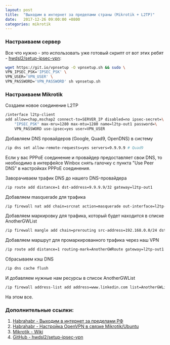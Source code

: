 ```yaml
---
layout: post
title:  "Выходим в интернет за пределами страны (Mikrotik + L2TP)"
date:   2017-12-26 09:00:00 +0800
categories: mikrotik
---
```


### Настраиваем сервер

Все что нужно - это использовать уже готовый скрипт от вот этих ребят - [hwdsl2/setup-ipsec-vpn](https://github.com/hwdsl2/setup-ipsec-vpn):

```sh
wget https://git.io/vpnsetup -O vpnsetup.sh && sudo \
VPN_IPSEC_PSK='IPSEC_PSK' \
VPN_USER='VPN_USER' \
VPN_PASSWORD='VPN_PASSWORD' sh vpnsetup.sh
```

### Настраиваем Mikrotik

Создаем новое соединение L2TP

```sh
/interface l2tp-client
add allow=chap,mschap2 connect-to=SERVER_IP disabled=no ipsec-secret=\
    "IPSEC_PSK" max-mru=1280 max-mtu=1280 name=l2tp-out1 password=\
    VPN_PASSWORD use-ipsec=yes user=VPN_USER
```

Добавляем DNS провайдеров (Google, Quad9, OpenDNS) в систему

```sh
/ip dns set allow-remote-requests=yes servers=9.9.9.9 # Quad9
```

Если у вас PPPoE соединение и провайдер предоставляет свои DNS, то необходимо в интерфейсе Winbox снять галочку с пункта "Use Peer DNS" в настройках PPPoE соединения.

Заворачиваем трафик DNS до нашего DNS-провайдера

```sh
/ip route add distance=1 dst-address=9.9.9.9/32 gateway=l2tp-out1
```

Добавляем masquerade для трафика

```sh
/ip firewall nat add chain=srcnat action=masquerade out-interface=l2tp-out1
```

Добавляем маркировку для трафика, который будет находится в списке AnotherGWList

```sh
/ip firewall mangle add chain=prerouting src-address=192.168.0.0/24 dst-address-list=AnotherGWList action=mark-routing new-routing-mark=AnotherGWRoute
```

Добавляем маршрут для промаркированного трафика через наш VPN

```sh
/ip route add distance=1 routing-mark=AnotherGWRoute gateway=l2tp-out1
```

Сбрасываем кэш DNS

```sh
/ip dns cache flush
```

И добавляем нужные нам ресурсы в список AnotherGWList

```sh
/ip firewall address-list add address=www.linkedin.com list=AnotherGWList
```

На этом все.

### Дополнительные ссылки:

1. [Habrahabr - Выходим в интернет за пределами РФ](https://habrahabr.ru/post/337426/)
2. [Habrahabr - Настройка OpenVPN в связке Mikrotik/Ubuntu](https://habrahabr.ru/post/227767/)
3. [Mikrotik - Wiki](https://wiki.mikrotik.com/)
4. [GitHub - hwdsl2/setup-ipsec-vpn](https://github.com/hwdsl2/setup-ipsec-vpn)
